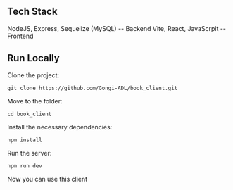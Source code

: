 ## Tech Stack

NodeJS, Express, Sequelize (MySQL) -- Backend
Vite, React, JavaScrpit -- Frontend

## Run Locally

Clone the project:

`git clone https://github.com/Gongi-ADL/book_client.git`

Move to the folder:

`cd book_client`

Install the necessary dependencies:

`npm install`

Run the server:

`npm run dev`

Now you can use this client
